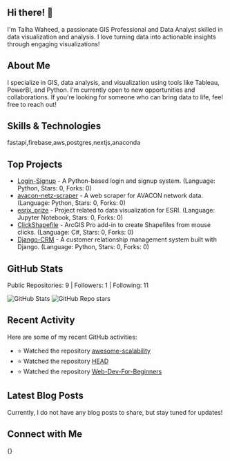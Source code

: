 ## Hi there! 👋

I'm Talha Waheed, a passionate GIS Professional and Data Analyst skilled in data visualization and analysis. I love turning data into actionable insights through engaging visualizations!

## About Me

I specialize in GIS, data analysis, and visualization using tools like Tableau, PowerBI, and Python. I'm currently open to new opportunities and collaborations. If you're looking for someone who can bring data to life, feel free to reach out!

## Skills & Technologies

fastapi,firebase,aws,postgres,nextjs,anaconda

## Top Projects

* [Login-Signup](https://github.com/twaheedgj/Login-Signup) - A Python-based login and signup system. (Language: Python, Stars: 0, Forks: 0)
* [avacon-netz-scraper](https://github.com/twaheedgj/avacon-netz-scraper) - A web scraper for AVACON network data. (Language: Python, Stars: 0, Forks: 0)
* [esrix_prize](https://github.com/twaheedgj/esrix_prize) - Project related to data visualization for ESRI. (Language: Jupyter Notebook, Stars: 0, Forks: 0)
* [ClickShapefile](https://github.com/twaheedgj/ClickShapefile) - ArcGIS Pro add-in to create Shapefiles from mouse clicks. (Language: C#, Stars: 0, Forks: 0)
* [Django-CRM](https://github.com/twaheedgj/Django-CRM) - A customer relationship management system built with Django. (Language: Python, Stars: 0, Forks: 0)

## GitHub Stats

Public Repositories: 9 | Followers: 1 | Following: 11

![GitHub Stats](https://img.shields.io/github/followers/twaheedgj?style=social) ![GitHub Repo stars](https://img.shields.io/github/stars/twaheedgj?style=social)

## Recent Activity

Here are some of my recent GitHub activities:
- ⭐️ Watched the repository [awesome-scalability](https://github.com/binhnguyennus/awesome-scalability)
- ⭐️ Watched the repository [HEAD](https://github.com/joshbuchea/HEAD)
- ⭐️ Watched the repository [Web-Dev-For-Beginners](https://github.com/microsoft/Web-Dev-For-Beginners)

## Latest Blog Posts

Currently, I do not have any blog posts to share, but stay tuned for updates!

## Connect with Me

{}
